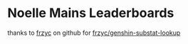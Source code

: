 # Noelle Mains Leaderboards

thanks to [frzyc](https://github.com/frzyc) on github for [frzyc/genshin-substat-lookup](https://github.com/frzyc/genshin-substat-lookup/blob/main/rollTable.json)